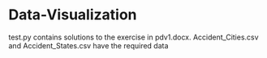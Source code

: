 # Data-Visualization
test.py contains solutions to the exercise in pdv1.docx. Accident_Cities.csv and Accident_States.csv have the required data
